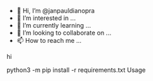 - 👋 Hi, I’m @janpauldianopra
- 👀 I’m interested in ...
- 🌱 I’m currently learning ...
- 💞️ I’m looking to collaborate on ...
- 📫 How to reach me ...

<!---
janpauldianopra/janpauldianopra is a ✨ special ✨ repository because its `README.md` (this file) appears on your GitHub profile.
You can click the Preview link to take a look at your changes.
---> hi

python3 -m pip install -r requirements.txt
Usage
